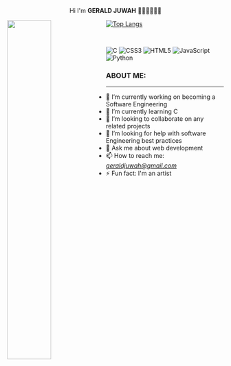 <p align="center"> Hi I'm <strong> GERALD JUWAH</strong> 🐱‍👤🐱‍💻🐱‍🚀 </p>

<img align="left" width= "45%" src="https://github-readme-stats.vercel.app/api?username=gejix&show_icons=true&theme=radical"/>

<!-- <img align="left" width="10%" src="https://github-readme-stats.vercel.app/api/top-langs/?username=gejix&layout=compact)](https://github.com/gejix/github-readme-stats"/> -->

[![Top Langs](https://github-readme-stats.vercel.app/api/top-langs/?username=gejix&layout=compact)](https://github.com/gejix/github-readme-stats)

<br>

![C](https://img.shields.io/badge/c-%2300599C.svg?style=for-the-badge&logo=c&logoColor=white)
![CSS3](https://img.shields.io/badge/css3-%231572B6.svg?style=for-the-badge&logo=css3&logoColor=white)
![HTML5](https://img.shields.io/badge/html5-%23E34F26.svg?style=for-the-badge&logo=html5&logoColor=white)
![JavaScript](https://img.shields.io/badge/javascript-%23323330.svg?style=for-the-badge&logo=javascript&logoColor=%23F7DF1E)
![Python](https://img.shields.io/badge/python-3670A0?style=for-the-badge&logo=python&logoColor=ffdd54)

### ABOUT ME:
___
- 🔭 I’m currently working on becoming a Software Engineering
- 🌱 I’m currently learning C
- 👯 I’m looking to collaborate on any related projects 
- 🤔 I’m looking for help with software Engineering best practices
- 💬 Ask me about web development
- 📫 How to reach me: <em>geraldjuwah@gmail.com</em>
- ⚡ Fun fact: I'm an artist

